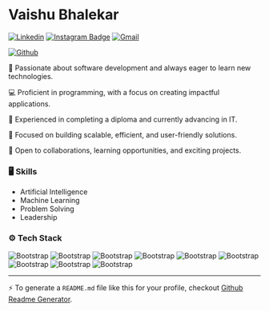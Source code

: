 # Vaishu Bhalekar



[![Linkedin](https://img.shields.io/badge/-LinkedIn-blue?style=flat&logo=Linkedin&logoColor=white)](https://www.linkedin.com/in/https://www.linkedin.com/in/vaishnavi-bhalekar//)
[![Instagram Badge](https://img.shields.io/badge/-Instagram-purple?logo=instagram&logoColor=white&link=https://instagram.com/vaishubhalekar06/)](https://www.instagram.com/vaishubhalekar06)
[![Gmail](https://img.shields.io/badge/-Gmail-c14438?style=flat&logo=Gmail&logoColor=white)](mailto:vaishnavibhalekar123@gmail.com)

[![Github](https://img.shields.io/github/followers/vaishubhalekar?label=Follow&style=social)](https://github.com/vaishubhalekar)

🌟 Passionate about software development and always eager to learn new technologies.

💻 Proficient in programming, with a focus on creating impactful applications.

🚀 Experienced in completing a diploma and currently advancing in IT.

🎯 Focused on building scalable, efficient, and user-friendly solutions.

🤝 Open to collaborations, learning opportunities, and exciting projects.

### 🖥 Skills

- Artificial Intelligence
- Machine Learning
- Problem Solving
- Leadership
### ⚙️ Tech Stack

![Bootstrap](https://img.shields.io/badge/-Java-05122A?style=flat-square&logo=Java&color=353535) ![Bootstrap](https://img.shields.io/badge/-CPP-05122A?style=flat-square&logo=CPP&color=353535) ![Bootstrap](https://img.shields.io/badge/-Python-05122A?style=flat-square&logo=Python&color=353535) ![Bootstrap](https://img.shields.io/badge/-MySQL-05122A?style=flat-square&logo=MySQL&color=353535) ![Bootstrap](https://img.shields.io/badge/-Visual%20Studio%20Code-05122A?style=flat-square&logo=Visual-Studio-Code&color=353535) ![Bootstrap](https://img.shields.io/badge/-HTML-05122A?style=flat-square&logo=HTML&color=353535) ![Bootstrap](https://img.shields.io/badge/-CSS-05122A?style=flat-square&logo=CSS&color=353535) ![Bootstrap](https://img.shields.io/badge/-Bootstrap-05122A?style=flat-square&logo=Bootstrap&color=353535) ![Bootstrap](https://img.shields.io/badge/-JavaScript-05122A?style=flat-square&logo=JavaScript&color=353535)




---
:zap: To generate a `README.md` file like this for your profile, checkout [Github Readme Generator](https://hejazizo-github-profile-readme-srcstreamlit-app-i6skm7.streamlit.app/).
